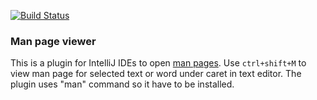 [![Build Status](https://github.com/dkandalov/man-page-viewer/workflows/CI/badge.svg)](https://github.com/dkandalov/man-page-viewer/actions)


### Man page viewer
This is a plugin for IntelliJ IDEs to open [man pages](https://en.wikipedia.org/wiki/Man_page).
Use `ctrl+shift+M` to view man page for selected text or word under caret in text editor.
The plugin uses "man" command so it have to be installed.
